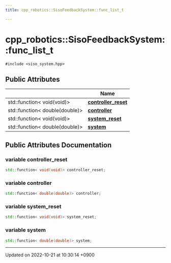 ```yaml
---
title: cpp_robotics::SisoFeedbackSystem::func_list_t

---
```


# cpp_robotics::SisoFeedbackSystem::func_list_t






`#include <siso_system.hpp>`

## Public Attributes

|                | Name           |
| -------------- | -------------- |
| std::function< void(void)> | **[controller_reset](/cpp_robotics/doxybook/Classes/structcpp__robotics_1_1SisoFeedbackSystem_1_1func__list__t/#variable-controller-reset)**  |
| std::function< double(double)> | **[controller](/cpp_robotics/doxybook/Classes/structcpp__robotics_1_1SisoFeedbackSystem_1_1func__list__t/#variable-controller)**  |
| std::function< void(void)> | **[system_reset](/cpp_robotics/doxybook/Classes/structcpp__robotics_1_1SisoFeedbackSystem_1_1func__list__t/#variable-system-reset)**  |
| std::function< double(double)> | **[system](/cpp_robotics/doxybook/Classes/structcpp__robotics_1_1SisoFeedbackSystem_1_1func__list__t/#variable-system)**  |

## Public Attributes Documentation

### variable controller_reset

```cpp
std::function< void(void)> controller_reset;
```


### variable controller

```cpp
std::function< double(double)> controller;
```


### variable system_reset

```cpp
std::function< void(void)> system_reset;
```


### variable system

```cpp
std::function< double(double)> system;
```


-------------------------------

Updated on 2022-10-21 at 10:30:14 +0900